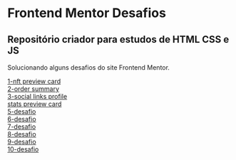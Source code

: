 <h1>Frontend Mentor Desafios</h1>
<h2>Repositório criador para estudos de HTML CSS e JS </h2>
<p>
  Solucionando alguns desafios do site Frontend Mentor.
</p>
<a href="https://bessadeev.github.io/front-end-mentor-challenges-solved/nft-preview-card-component-main">1-nft preview card</a> <br>
<a href="https://bessadeev.github.io/front-end-mentor-challenges-solved/order-summary-component-main/">2-order summary</a> <br>
<a href="https://bessadeev.github.io/front-end-mentor-challenges-solved/social-links-profile-main/">3-social links profile</a> <br>
<a href="https://bessadeev.github.io/front-end-mentor-challenges-solved/stats-preview-card-component-main/">stats preview card </a> <br>
<a href="https://bessadeev.github.io/front-end-mentor-challenges-solved/">5-desafio</a> <br>
<a href="https://bessadeev.github.io/front-end-mentor-challenges-solved/">6-desafio</a> <br>
<a href="https://bessadeev.github.io/front-end-mentor-challenges-solved/">7-desafio</a> <br>
<a href="https://bessadeev.github.io/front-end-mentor-challenges-solved/">8-desafio</a> <br>
<a href="https://bessadeev.github.io/front-end-mentor-challenges-solved/">9-desafio</a> <br>
<a href="https://bessadeev.github.io/front-end-mentor-challenges-solved/">10-desafio</a> <br>
